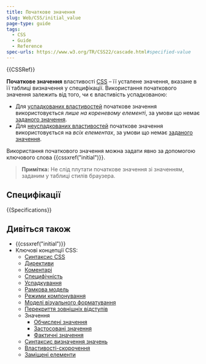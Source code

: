 ```yaml
---
title: Початкове значення
slug: Web/CSS/initial_value
page-type: guide
tags:
  - CSS
  - Guide
  - Reference
spec-urls: https://www.w3.org/TR/CSS22/cascade.html#specified-value
---
```


{{CSSRef}}

**Початкове значення** властивості [CSS](/uk/docs/Web/CSS) – її усталене значення, вказане в її таблиці визначення у специфікації. Використання початкового значення залежить від того, чи є властивість успадкованою:

- Для [успадкованих властивостей](/uk/docs/Web/CSS/inheritance#uspadkovani-vlastyvosti) початкове значення використовується _лише на кореневому елементі_, за умови що немає [заданого значення](/uk/docs/Web/CSS/specified_value).
- Для [неуспадкованих властивостей](/uk/docs/Web/CSS/inheritance#neuspadkovani-vlastyvosti) початкове значення використовується на _всіх елементах_, за умови що немає [заданого значення](/uk/docs/Web/CSS/specified_value).

Використання початкового значення можна задати явно за допомогою ключового слова {{cssxref("initial")}}.

> **Примітка:** Не слід плутати початкове значення зі значенням, заданим у таблиці стилів браузера.

## Специфікації

{{Specifications}}

## Дивіться також

- {{cssxref("initial")}}
- Ключові концепції CSS:
  - [Синтаксис CSS](/uk/docs/Web/CSS/Syntax)
  - [Директиви](/uk/docs/Web/CSS/At-rule)
  - [Коментарі](/uk/docs/Web/CSS/Comments)
  - [Специфічність](/uk/docs/Web/CSS/Specificity)
  - [Успадкування](/uk/docs/Web/CSS/inheritance)
  - [Рамкова модель](/uk/docs/Web/CSS/CSS_Box_Model/Introduction_to_the_CSS_box_model)
  - [Режими компонування](/uk/docs/Web/CSS/Layout_mode)
  - [Моделі візуального форматування](/uk/docs/Web/CSS/Visual_formatting_model)
  - [Перекриття зовнішніх відступів](/uk/docs/Web/CSS/CSS_Box_Model/Mastering_margin_collapsing)
  - Значення
    - [Обчислені значення](/uk/docs/Web/CSS/computed_value)
    - [Застосовані значення](/uk/docs/Web/CSS/used_value)
    - [Фактичні значення](/uk/docs/Web/CSS/actual_value)
  - [Синтаксис визначення значень](/uk/docs/Web/CSS/Value_definition_syntax)
  - [Властивості-скорочення](/uk/docs/Web/CSS/Shorthand_properties)
  - [Заміщені елементи](/uk/docs/Web/CSS/Replaced_element)

